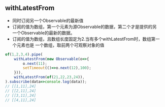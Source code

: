## withLatestFrom
- 同时订阅另一个Observable的最新值
- 订阅的值为数组，第一个元素为源Observable的数据，第二个才是提供的另一个Observable的最新的数据。
- 订阅的值为数组，且数组长度固定为2.当有多个withLatestFrom时，数组第一个元素也是 一个数组，取前两个可观察对象的值
```js
of(1,2,3,4).pipe(
    withLatestFrom(new Observable(o=>{
        o.next(11);
        setTimeout(()=>o.next(12),100);
    })),
    withLatestFrom(of(21,22,23,24)),
).subscribe(data=>console.log(data));
// [[1,11],24]
// [[2,11],24]
// [[3,11],24]
// [[4,11],24]
```